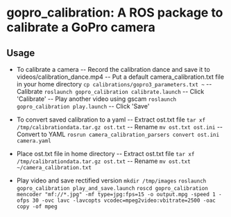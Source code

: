 # gopro_calibration: A ROS package to calibrate a GoPro camera

## Usage

- To calibrate a camera
-- Record the calibration dance and save it to videos/calibration_dance.mp4
-- Put a default camera_calibration.txt file in your home directory
   ```cp calibrations/gopro3_parameters.txt ~```
-- Calibrate
   ```roslaunch gopro_calibration calibrate.launch```
-- Click 'Calibrate'
-- Play another video using gscam
   ```roslaunch gopro_calibration play.launch```
-- Click 'Save'

- To convert saved calibration to a yaml
-- Extract ost.txt file
   ```tar xf /tmp/calibrationdata.tar.gz ost.txt```
-- Rename
   ```mv ost.txt ost.ini```
-- Convert to YAML
   ```rosrun camera_calibration_parsers convert ost.ini camera.yaml```

- Place ost.txt file in home directory
-- Extract ost.txt file
   ```tar xf /tmp/calibrationdata.tar.gz ost.txt```
-- Rename
   ```mv ost.txt ~/camera_calibration.txt```

- Play video and save rectified version
  ```mkdir /tmp/images```
  ```roslaunch gopro_calibration play_and_save.launch```
  ```roscd gopro_calibration```
  ```mencoder "mf://*.jpg" -mf type=jpg:fps=15 -o output.mpg -speed 1 -ofps 30 -ovc lavc -lavcopts vcodec=mpeg2video:vbitrate=2500 -oac copy -of mpeg```

  

